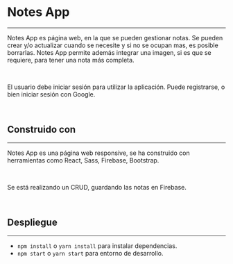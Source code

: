 
# Notes App

***

Notes App es página web, en la que se pueden gestionar notas. 
Se pueden crear y/o actualizar cuando se necesite y si no se ocupan mas, es posible borrarlas. Notes App permite además integrar una imagen, si es que se requiere, para tener una nota más completa. 

&nbsp;

El usuario debe iniciar sesión para utilizar la aplicación. Puede registrarse, o bien iniciar sesión con Google.

&nbsp;
## Construido con
_____

Notes App es una página web responsive, se ha construido con herramientas como React, Sass, Firebase, Bootstrap.

&nbsp;

Se está realizando un CRUD, guardando las notas en Firebase.

&nbsp;

## Despliegue
---

- `npm install`   o  `yarn install` para instalar dependencias.
- `npm start`   o  `yarn start` para entorno de desarrollo.
